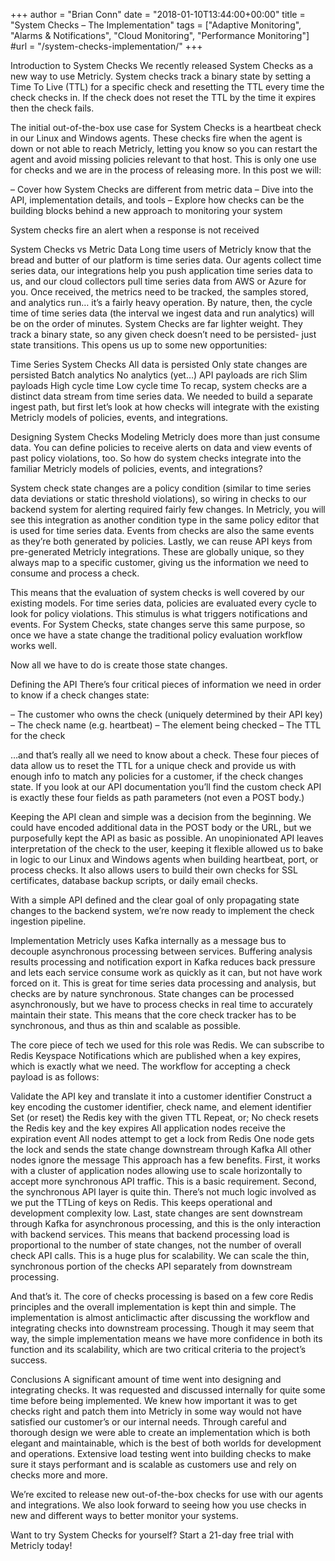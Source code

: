 +++
author = "Brian Conn"
date = "2018-01-10T13:44:00+00:00"
title = "System Checks – The Implementation"
tags = ["Adaptive Monitoring", "Alarms & Notifications", "Cloud Monitoring", "Performance Monitoring"]
#url = "/system-checks-implementation/"
+++

Introduction to System Checks
We recently released System Checks as a new way to use Metricly. System checks track a binary state by setting a Time To Live (TTL) for a specific check and resetting the TTL every time the check checks in. If the check does not reset the TTL by the time it expires then the check fails.

The initial out-of-the-box use case for System Checks is a heartbeat check in our Linux and Windows agents. These checks fire when the agent is down or not able to reach Metricly, letting you know so you can restart the agent and avoid missing policies relevant to that host. This is only one use for checks and we are in the process of releasing more. In this post we will:

– Cover how System Checks are different from metric data
– Dive into the API, implementation details, and tools
– Explore how checks can be the building blocks behind a new approach to monitoring your system


System checks fire an alert when a response is not received

System Checks vs Metric Data
Long time users of Metricly know that the bread and butter of our platform is time series data. Our agents collect time series data, our integrations help you push application time series data to us, and our cloud collectors pull time series data from AWS or Azure for you. Once received, the metrics need to be tracked, the samples stored, and analytics run… it’s a fairly heavy operation. By nature, then, the cycle time of time series data (the interval we ingest data and run analytics) will be on the order of minutes. System Checks are far lighter weight. They track a binary state, so any given check doesn’t need to be persisted- just state transitions. This opens us up to some new opportunities:

 Time Series	 System Checks
All data is persisted	Only state changes are persisted
Batch analytics	No analytics (yet…)
API payloads are rich	Slim payloads
High cycle time	Low cycle time
To recap, system checks are a distinct data stream from time series data. We needed to build a separate ingest path, but first let’s look at how checks will integrate with the existing Metricly models of policies, events, and integrations.

Designing System Checks
Modeling
Metricly does more than just consume data. You can define policies to receive alerts on data and view events of past policy violations, too. So how do system checks integrate into the familiar Metricly models of policies, events, and integrations?

System check state changes are a policy condition (similar to time series data deviations or static threshold violations), so wiring in checks to our backend system for alerting required fairly few changes. In Metricly, you will see this integration as another condition type in the same policy editor that is used for time series data. Events from checks are also the same events as they’re both generated by policies. Lastly, we can reuse API keys from pre-generated Metricly integrations. These are globally unique, so they always map to a specific customer, giving us the information we need to consume and process a check.

This means that the evaluation of system checks is well covered by our existing models. For time series data, policies are evaluated every cycle to look for policy violations. This stimulus is what triggers notifications and events. For System Checks, state changes serve this same purpose, so once we have a state change the traditional policy evaluation workflow works well.

Now all we have to do is create those state changes.

Defining the API
There’s four critical pieces of information we need in order to know if a check changes state:

– The customer who owns the check (uniquely determined by their API key)
– The check name (e.g. heartbeat)
– The element being checked
– The TTL for the check

…and that’s really all we need to know about a check. These four pieces of data allow us to reset the TTL for a unique check and provide us with enough info to match any policies for a customer, if the check changes state. If you look at our API documentation you’ll find the custom check API is exactly these four fields as path parameters (not even a POST body.)

Keeping the API clean and simple was a decision from the beginning. We could have encoded additional data in the POST body or the URL, but we purposefully kept the API as basic as possible. An unopinionated API leaves interpretation of the check to the user, keeping it flexible allowed us to bake in logic to our Linux and Windows agents when building heartbeat, port, or process checks. It also allows users to build their own checks for SSL certificates, database backup scripts, or daily email checks.

With a simple API defined and the clear goal of only propagating state changes to the backend system, we’re now ready to implement the check ingestion pipeline.

Implementation
Metricly uses Kafka internally as a message bus to decouple asynchronous processing between services. Buffering analysis results processing and notification export in Kafka reduces back pressure and lets each service consume work as quickly as it can, but not have work forced on it. This is great for time series data processing and analysis, but checks are by nature synchronous. State changes can be processed asynchronously, but we have to process checks in real time to accurately maintain their state. This means that the core check tracker has to be synchronous, and thus as thin and scalable as possible.

The core piece of tech we used for this role was Redis. We can subscribe to Redis Keyspace Notifications which are published when a key expires, which is exactly what we need. The workflow for accepting a check payload is as follows:

Validate the API key and translate it into a customer identifier
Construct a key encoding the customer identifier, check name, and element identifier
Set (or reset) the Redis key with the given TTL
Repeat, or;
No check resets the Redis key and the key expires
All application nodes receive the expiration event
All nodes attempt to get a lock from Redis
One node gets the lock and sends the state change downstream through Kafka
All other nodes ignore the message
This approach has a few benefits. First, it works with a cluster of application nodes allowing use to scale horizontally to accept more synchronous API traffic. This is a basic requirement. Second, the synchronous API layer is quite thin. There’s not much logic involved as we put the TTLing of keys on Redis. This keeps operational and development complexity low. Last, state changes are sent downstream through Kafka for asynchronous processing, and this is the only interaction with backend services. This means that backend processing load is proportional to the number of state changes, not the number of overall check API calls. This is a huge plus for scalability. We can scale the thin, synchronous portion of the checks API separately from downstream processing.

And that’s it. The core of checks processing is based on a few core Redis principles and the overall implementation is kept thin and simple. The implementation is almost anticlimactic after discussing the workflow and integrating checks into downstream processing. Though it may seem that way, the simple implementation means we have more confidence in both its function and its scalability, which are two critical criteria to the project’s success.

Conclusions
A significant amount of time went into designing and integrating checks. It was requested and discussed internally for quite some time before being implemented. We knew how important it was to get checks right and patch them into Metricly in some way would not have satisfied our customer’s or our internal needs. Through careful and thorough design we were able to create an implementation which is both elegant and maintainable, which is the best of both worlds for development and operations. Extensive load testing went into building checks to make sure it stays performant and is scalable as customers use and rely on checks more and more.

We’re excited to release new out-of-the-box checks for use with our agents and integrations. We also look forward to seeing how you use checks in new and different ways to better monitor your systems.

Want to try System Checks for yourself? Start a 21-day free trial with Metricly today!